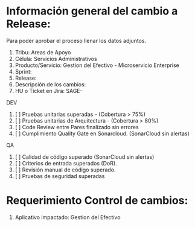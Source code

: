# Información general del cambio a Release:

Para poder aprobar el proceso llenar los datos adjuntos.

1. Tribu: Areas de Apoyo
2. Célula: Servicios Administrativos
3. Producto/Servicio: Gestion del Efectivo - Microservicio Enterprise
4. Sprint:
5. Release:
6. Descripción de los cambios:
7. HU o Ticket en Jira: SAGE-

DEV

1. [ ] Pruebas unitarias superadas - (Cobertura > 75%)
2. [ ] Pruebas unitarias de Arquitectura - (Cobertura > 80%)
3. [ ] Code Review entre Pares finalizado sin errores 
4. [ ] Cumplimiento Quality Gate en Sonarcloud. (SonarCloud sin alertas)


QA

1. [ ] Calidad de código superado (SonarCloud sin alertas)
2. [ ] Criterios de entrada superados (DoR).
3. [ ] Revisión manual de código superado. 
4. [ ] Pruebas de seguridad superadas

# Requerimiento Control de cambios: 

1. Aplicativo impactado: Gestion del Efectivo